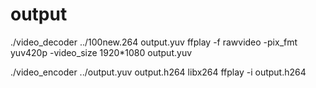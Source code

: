 # output
./video_decoder ../100new.264 output.yuv
ffplay -f rawvideo -pix_fmt yuv420p -video_size 1920*1080 output.yuv

./video_encoder ../output.yuv output.h264 libx264
ffplay -i output.h264